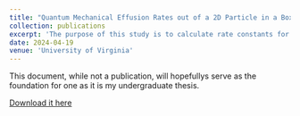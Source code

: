 ```yaml
---
title: "Quantum Mechanical Effusion Rates out of a 2D Particle in a Box"
collection: publications
excerpt: 'The purpose of this study is to calculate rate constants for effusion of a particle described by quantum mechanics. The results from this study will hopefully be able to be used to compare different formulations of quantum transition state theories.'
date: 2024-04-19
venue: 'University of Virginia'
---
```

This document, while not a publication, will hopefullys serve as the foundation for one as it is my undergraduate thesis.

[Download it here](https://github.com/mohan-s1/mohan-s1.github.io/blob/7b9c60214403d5d2fa79cbf0201bc20a724a1aea/files/undergrad_thesis/DMP_Thesis.pdf)


